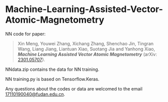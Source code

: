 # Machine-Learning-Assisted-Vector-Atomic-Magnetometry

NN code for paper:
> Xin Meng, Youwei Zhang, Xichang Zhang, Shenchao Jin, Tingran Wang, Liang Jiang, Liantuan Xiao, Suotang Jia and Yanhong Xiao,
> ***Machine Learning Assisted Vector Atomic Magnetometry*** (arXiv: [2301.05707](https://arxiv.org/abs/2301.05707)).

NNdata.zip contains the data for NN training.

NN training.py is based on Tensorflow.Keras.

Any questions about the codes or data are welcomed to the email 17110190040@fudan.edu.cn.
